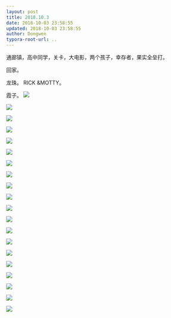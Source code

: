```yaml
---
layout: post
title: 2018.10.3
date: 2018-10-03 23:58:55
updated: 2018-10-03 23:58:55
author: Dongwen
typora-root-url: ..
---
```




通廊镇，高中同学，关卡，大电影，两个孩子，幸存者，果实全垒打。

回家。

龙珠。
RICK &MOTTY。

霞子。
 ![](/img/in-post/x54477723.jpg)

![](/img/in-post/x54477723.jpg)

![](/img/in-post/x54477723.jpg)

![](/img/in-post/x54477723.jpg)

![](/img/in-post/x54477723.jpg)

![](/img/in-post/x54477723.jpg)

![](/img/in-post/x54477723.jpg)

![](/img/in-post/x54477723.jpg)

![](/img/in-post/x54477723.jpg)

![](/img/in-post/x54477723.jpg)

![](/img/in-post/x54477723.jpg)

![](/img/in-post/x54477723.jpg)

![](/img/in-post/x54477723.jpg)

![](/img/in-post/x54477723.jpg)

![](/img/in-post/x54477723.jpg)

![](/img/in-post/x54477723.jpg)

![](/img/in-post/x54477723.jpg)

![](/img/in-post/x54477723.jpg)

![](/img/in-post/x54477723.jpg)

![](/img/in-post/x54477723.jpg)

